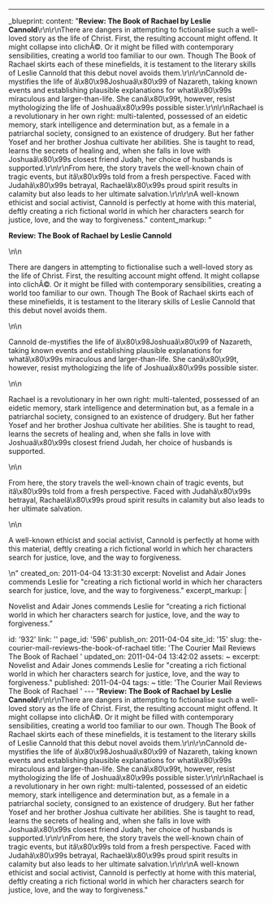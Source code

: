 ---
_blueprint:
  content: "**Review: The Book of Rachael by Leslie Cannold**\r\n\r\nThere are dangers
    in attempting to fictionalise such a well-loved story as the life of Christ. First,
    the resulting account might offend. It might collapse into clichÃ©. Or it might
    be filled with contemporary sensibilities, creating a world too familiar to our
    own. Though The Book of Rachael skirts each of these minefields, it is testament
    to the literary skills of Leslie Cannold that this debut novel avoids them.\r\n\r\nCannold
    de-mystifies the life of â\x80\x98Joshuaâ\x80\x99 of Nazareth, taking known events
    and establishing plausible explanations for whatâ\x80\x99s miraculous and larger-than-life.
    She canâ\x80\x99t, however, resist mythologizing the life of Joshuaâ\x80\x99s
    possible sister.\r\n\r\nRachael is a revolutionary in her own right: multi-talented,
    possessed of an eidetic memory, stark intelligence and determination but, as a
    female in a patriarchal society, consigned to an existence of drudgery. But her
    father Yosef and her brother Joshua cultivate her abilities. She is taught to
    read, learns the secrets of healing and, when she falls in love with Joshuaâ\x80\x99s
    closest friend Judah, her choice of husbands is supported.\r\n\r\nFrom here, the
    story travels the well-known chain of tragic events, but itâ\x80\x99s told from
    a fresh perspective. Faced with Judahâ\x80\x99s betrayal, Rachaelâ\x80\x99s proud
    spirit results in calamity but also leads to her ultimate salvation.\r\n\r\nA
    well-known ethicist and social activist, Cannold is perfectly at home with this
    material, deftly creating a rich fictional world in which her characters search
    for justice, love, and the way to forgiveness."
  content_markup: "<p><strong>Review: The Book of Rachael by Leslie Cannold</strong></p>\n\n<p>There
    are dangers in attempting to fictionalise such a well-loved story as the life
    of Christ. First, the resulting account might offend. It might collapse into clichÃ©.
    Or it might be filled with contemporary sensibilities, creating a world too familiar
    to our own. Though The Book of Rachael skirts each of these minefields, it is
    testament to the literary skills of Leslie Cannold that this debut novel avoids
    them.</p>\n\n<p>Cannold de-mystifies the life of â\x80\x98Joshuaâ\x80\x99 of Nazareth,
    taking known events and establishing plausible explanations for whatâ\x80\x99s
    miraculous and larger-than-life. She canâ\x80\x99t, however, resist mythologizing
    the life of Joshuaâ\x80\x99s possible sister.</p>\n\n<p>Rachael is a revolutionary
    in her own right: multi-talented, possessed of an eidetic memory, stark intelligence
    and determination but, as a female in a patriarchal society, consigned to an existence
    of drudgery. But her father Yosef and her brother Joshua cultivate her abilities.
    She is taught to read, learns the secrets of healing and, when she falls in love
    with Joshuaâ\x80\x99s closest friend Judah, her choice of husbands is supported.</p>\n\n<p>From
    here, the story travels the well-known chain of tragic events, but itâ\x80\x99s
    told from a fresh perspective. Faced with Judahâ\x80\x99s betrayal, Rachaelâ\x80\x99s
    proud spirit results in calamity but also leads to her ultimate salvation.</p>\n\n<p>A
    well-known ethicist and social activist, Cannold is perfectly at home with this
    material, deftly creating a rich fictional world in which her characters search
    for justice, love, and the way to forgiveness.</p>\n"
  created_on: 2011-04-04 13:31:30
  excerpt: Novelist and Adair Jones commends Leslie for "creating a rich fictional
    world in which her characters search for justice, love, and the way to forgiveness."
  excerpt_markup: |
    <p>Novelist and Adair Jones commends Leslie for &ldquo;creating a rich fictional world in which her characters search for justice, love, and the way to forgiveness.&rdquo;</p>
  id: '932'
  link: ''
  page_id: '596'
  publish_on: 2011-04-04
  site_id: '15'
  slug: the-courier-mail-reviews-the-book-of-rachael
  title: 'The Courier Mail Reviews The Book of Rachael '
  updated_on: 2011-04-04 13:42:02
assets: ~
excerpt: Novelist and Adair Jones commends Leslie for "creating a rich fictional world
  in which her characters search for justice, love, and the way to forgiveness."
published: 2011-04-04
tags: ~
title: 'The Courier Mail Reviews The Book of Rachael '
--- "**Review: The Book of Rachael by Leslie Cannold**\r\n\r\nThere are dangers in
  attempting to fictionalise such a well-loved story as the life of Christ. First,
  the resulting account might offend. It might collapse into clichÃ©. Or it might
  be filled with contemporary sensibilities, creating a world too familiar to our
  own. Though The Book of Rachael skirts each of these minefields, it is testament
  to the literary skills of Leslie Cannold that this debut novel avoids them.\r\n\r\nCannold
  de-mystifies the life of â\x80\x98Joshuaâ\x80\x99 of Nazareth, taking known events
  and establishing plausible explanations for whatâ\x80\x99s miraculous and larger-than-life.
  She canâ\x80\x99t, however, resist mythologizing the life of Joshuaâ\x80\x99s possible
  sister.\r\n\r\nRachael is a revolutionary in her own right: multi-talented, possessed
  of an eidetic memory, stark intelligence and determination but, as a female in a
  patriarchal society, consigned to an existence of drudgery. But her father Yosef
  and her brother Joshua cultivate her abilities. She is taught to read, learns the
  secrets of healing and, when she falls in love with Joshuaâ\x80\x99s closest friend
  Judah, her choice of husbands is supported.\r\n\r\nFrom here, the story travels
  the well-known chain of tragic events, but itâ\x80\x99s told from a fresh perspective.
  Faced with Judahâ\x80\x99s betrayal, Rachaelâ\x80\x99s proud spirit results in calamity
  but also leads to her ultimate salvation.\r\n\r\nA well-known ethicist and social
  activist, Cannold is perfectly at home with this material, deftly creating a rich
  fictional world in which her characters search for justice, love, and the way to
  forgiveness."
